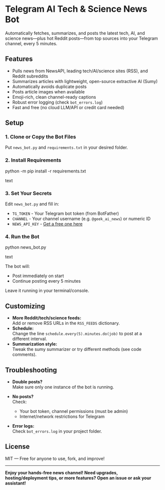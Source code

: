 # Telegram AI Tech & Science News Bot

Automatically fetches, summarizes, and posts the latest tech, AI, and science news—plus hot Reddit posts—from top sources into your Telegram channel, every 5 minutes.

## Features

- Pulls news from NewsAPI, leading tech/AI/science sites (RSS), and Reddit subreddits
- Summarizes articles with lightweight, open-source extractive AI (Sumy)
- Automatically avoids duplicate posts
- Posts article images when available
- Emoji-rich, clean channel-ready captions
- Robust error logging (check `bot_errors.log`)
- Fast and free (no cloud LLM/API or credit card needed)

## Setup

### 1. Clone or Copy the Bot Files

Put `news_bot.py` and `requirements.txt` in your desired folder.

### 2. Install Requirements
python -m pip install -r requirements.txt

text

### 3. Set Your Secrets

Edit `news_bot.py` and fill in:

- `TG_TOKEN` - Your Telegram bot token (from BotFather)
- `CHANNEL` - Your channel username (e.g. `@geek_ai_news`) or numeric ID
- `NEWS_API_KEY` - [Get a free one here](https://newsapi.org/)

### 4. Run the Bot

python news_bot.py

text

The bot will:
- Post immediately on start
- Continue posting every 5 minutes

Leave it running in your terminal/console.

## Customizing

- **More Reddit/tech/science feeds:**  
  Add or remove RSS URLs in the `RSS_FEEDS` dictionary.
- **Schedule:**  
  Change the line `schedule.every(5).minutes.do(job)` to post at a different interval.
- **Summarization style:**  
  Tweak the sumy summarizer or try different methods (see code comments).

## Troubleshooting

- **Double posts?**  
  Make sure only one instance of the bot is running.

- **No posts?**  
  Check:
    - Your bot token, channel permissions (must be admin)
    - Internet/network restrictions for Telegram

- **Error logs:**  
  Check `bot_errors.log` in your project folder.

## License

MIT — Free for anyone to use, fork, and improve!

---

**Enjoy your hands-free news channel! Need upgrades, hosting/deployment tips, or more features? Open an issue or ask your assistant!**